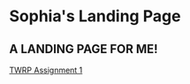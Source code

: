 <!DOCTYPE html>
<html lang="en">
<head>
    <link href="https://cdn.jsdelivr.net/npm/bootstrap@5.1.1/dist/css/bootstrap.min.css" rel="stylesheet" integrity="sha384-F3w7mX95PdgyTmZZMECAngseQB83DfGTowi0iMjiWaeVhAn4FJkqJByhZMI3AhiU" crossorigin="anonymous">
    <link href="https://fonts.googleapis.com/css2?family=Bebas+Neue&display=swap" rel="stylesheet">
    <meta charset="UTF-8">
    <meta name="viewport" content="width=device-width">
    <link href="TWRP_style.css" rel="stylesheet" type="text/css" />
</head>
<body>
    <h1>Sophia's Landing Page</h1>
    <h2>
        A LANDING PAGE FOR ME!
    </h2>
    <a href="homepage.html" class="center">TWRP Assignment 1</a>
</body>
</html>
